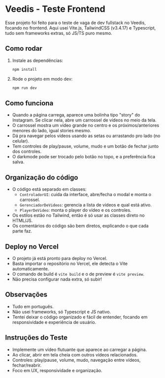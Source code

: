 # Veedis - Teste Frontend

Esse projeto foi feito para o teste de vaga de dev fullstack no Veedis, focando no frontend. Aqui usei Vite.js, TailwindCSS (v3.4.17) e Typescript, tudo sem frameworks extras, só JS/TS puro mesmo.

## Como rodar

1. Instale as dependências:
   ```bash
   npm install
   ```
2. Rode o projeto em modo dev:
   ```bash
   npm run dev
   ```

## Como funciona
- Quando a página carrega, aparece uma bolinha tipo "story" do Instagram. Se clicar nela, abre um carrossel de vídeos no meio da tela.
- O carrossel mostra um vídeo grande no centro e os próximos/anteriores menores do lado, igual stories mesmo.
- Dá pra navegar pelos vídeos usando as setas ou arrastando pro lado (no celular).
- Tem controles de play/pause, volume, mudo e um botão de fechar junto dos controles.
- O darkmode pode ser trocado pelo botão no topo, e a preferência fica salva.

## Organização do código
- O código está separado em classes:
  - `ControladorUI`: cuida da interface, abre/fecha o modal e monta o carrossel.
  - `GerenciadorDeVideos`: gerencia a lista de vídeos e qual está ativo.
  - `PlayerDeVideo`: monta o player do vídeo e os controles.
- Os estilos estão no Tailwind, então é só usar as classes direto no HTML/JS.
- Os comentários do código são bem diretos, explicando o que cada parte faz.

## Deploy no Vercel

- O projeto já está pronto para deploy no Vercel.
- Basta importar o repositório no Vercel, ele detecta o Vite automaticamente.
- O comando de build é `vite build` e o de preview é `vite preview`.
- Não precisa configurar nada extra, só subir!

## Observações
- Tudo em português.
- Não usei frameworks, só Typescript e JS nativo.
- Tentei deixar o código organizado e fácil de entender, focando em responsividade e experiência de usuário.

## Instruções do Teste
- Implemente um vídeo flutuante que aparece ao carregar a página.
- Ao clicar, abrir em tela cheia com outros vídeos relacionados.
- Controles: play/pause, volume, mudo, navegação entre vídeos, fechar/reabrir.
- Foco em UX, responsividade e organização.

